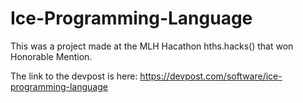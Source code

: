 # Ice-Programming-Language

This was a project made at the MLH Hacathon hths.hacks() that won Honorable Mention.

The link to the devpost is here: https://devpost.com/software/ice-programming-language
